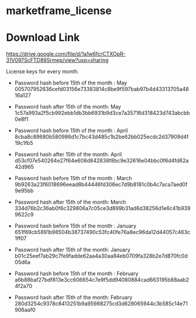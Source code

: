 # marketframe_license

# Download Link  
https://drive.google.com/file/d/1a1w6fcrCTXOpR-31V097ScFTD89Srmep/view?usp=sharing

License keys for every month.

* Password hash before 15th of the month : May 005707952636cefd03156e73383814c8be9f597bab97b4d43313705a4816a127

* Password hash after 15th of the month: May 1c57a993a2f5cb992ebb1db3bb6931b9d3ce7a35716d318423d743abcbb0e8f1



* Password hash before 15th of the month : April 8cba8c89680b580986d1c7bc43d485c1b2be62bb025ecdc2d37909d4f19c1fb5

* Password hash after 15th of the month: April d53cf07e540264e27f64e608d842838f8bc9e32616e04bbc0f6d4fd62a42d965



* Password hash before 15th of the month : March 9b9263a23f6018696eead8b44446fd306ec7d9b8181c0b4c7aca7aed0f9e95bb
* Password hash after 15th of the month: March 334d76b2c36ab0f6c329806a7c05ce3d899b31ad6d38256d1e6c41b9399622c9



* Password hash before 15th of the month : January 651f69cb5891b98504b38737490c53fc40fe76a8ec96da12d44057c463c1ff07
* Password hash after 15th of the month: January b01c25eef7ab29c7fe9fadde62aa4a30aa84eb0709fa328b2e7d870fc0d05d6a

* Password hash before 15th of the month : February a6b88baf27bdf813e3cc606654c7e9f5dd94080884cad663195b88aab24f2a70
* Password hash after 15th of the month: February 280d3254c9378c8413251b9a95988275cd3d628065944c3b585c14e71906aaf0


